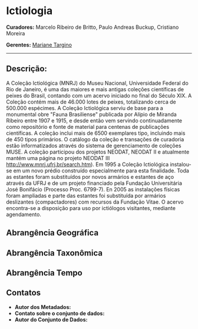 # Ictiologia

**Curadores:** Marcelo Ribeiro de Britto, Paulo Andreas Buckup, Cristiano Moreira

**Gerentes:** [Mariane Targino](http://lattes.cnpq.br/0153911919357196)

---

## Descrição:

A Coleção Ictiológica (MNRJ) do Museu Nacional, Universidade Federal do Rio de Janeiro, é uma das maiores e mais antigas coleções científicas de peixes do Brasil, contando com um acervo iniciado no final do Século XIX. A Coleção contém mais de 46.000 lotes de peixes, totalizando cerca de 500.000 espécimes. A Coleção Ictiológica serviu de base para a monumental obre "Fauna Brasiliense" publicada por Alípio de Miranda Ribeiro entre 1907 e 1915, e desde então vem servindo continuadamente como repositório e fonte de material para centenas de publicações científicas. A coleção inclui mais de 6500 exemplares tipo, incluindo mais de 450 tipos primários. O catálogo da coleção e transações de curadoria estão informatizados através do sistema de gerenciamento de coleções MUSE. A coleção participou dos projetos NEODAT, NEODAT II e atualmente mantém uma página no projeto NEODAT III http://www.mnrj.ufrj.br/search.htm). Em 1995 a Coleção Ictiológica instalou-se em um novo prédio construído especialmente para esta finalidade. Toda as estantes foram substituídos por novos armários e estantes de aço através da UFRJ e de um projeto financiado pela Fundação Universitária José Bonifácio (Processo Proc. 6799-7). En 2005 as instalações físicas foram ampliadas e parte das estantes foi substituída por armários deslizantes (compactadores) com recursos da Fundação Vitae. O acervo encontra-se a disposição para uso por ictiólogos visitantes, mediante agendamento.

## Abrangência Geográfica

## Abrangência Taxonômica

## Abrangência Tempo

## Contatos

* **Autor dos Metadados:**
* **Contato sobre o conjunto de dados:**
* **Autor do Conjunto de Dados:**



